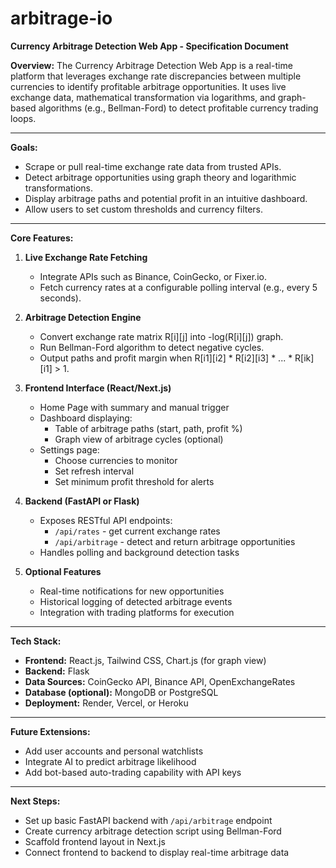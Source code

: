 # arbitrage-io
**Currency Arbitrage Detection Web App - Specification Document**

**Overview:**
The Currency Arbitrage Detection Web App is a real-time platform that leverages exchange rate discrepancies between multiple currencies to identify profitable arbitrage opportunities. It uses live exchange data, mathematical transformation via logarithms, and graph-based algorithms (e.g., Bellman-Ford) to detect profitable currency trading loops.

---

**Goals:**
- Scrape or pull real-time exchange rate data from trusted APIs.
- Detect arbitrage opportunities using graph theory and logarithmic transformations.
- Display arbitrage paths and potential profit in an intuitive dashboard.
- Allow users to set custom thresholds and currency filters.

---

**Core Features:**
1. **Live Exchange Rate Fetching**
   - Integrate APIs such as Binance, CoinGecko, or Fixer.io.
   - Fetch currency rates at a configurable polling interval (e.g., every 5 seconds).

2. **Arbitrage Detection Engine**
   - Convert exchange rate matrix R[i][j] into -log(R[i][j]) graph.
   - Run Bellman-Ford algorithm to detect negative cycles.
   - Output paths and profit margin when R[i1][i2] * R[i2][i3] * ... * R[ik][i1] > 1.

3. **Frontend Interface (React/Next.js)**
   - Home Page with summary and manual trigger
   - Dashboard displaying:
     - Table of arbitrage paths (start, path, profit %)
     - Graph view of arbitrage cycles (optional)
   - Settings page:
     - Choose currencies to monitor
     - Set refresh interval
     - Set minimum profit threshold for alerts

4. **Backend (FastAPI or Flask)**
   - Exposes RESTful API endpoints:
     - `/api/rates` - get current exchange rates
     - `/api/arbitrage` - detect and return arbitrage opportunities
   - Handles polling and background detection tasks

5. **Optional Features**
   - Real-time notifications for new opportunities
   - Historical logging of detected arbitrage events
   - Integration with trading platforms for execution

---

**Tech Stack:**
- **Frontend:** React.js, Tailwind CSS, Chart.js (for graph view)
- **Backend:** Flask
- **Data Sources:** CoinGecko API, Binance API, OpenExchangeRates
- **Database (optional):** MongoDB or PostgreSQL
- **Deployment:** Render, Vercel, or Heroku

---

**Future Extensions:**
- Add user accounts and personal watchlists
- Integrate AI to predict arbitrage likelihood
- Add bot-based auto-trading capability with API keys

---

**Next Steps:**
- Set up basic FastAPI backend with `/api/arbitrage` endpoint
- Create currency arbitrage detection script using Bellman-Ford
- Scaffold frontend layout in Next.js
- Connect frontend to backend to display real-time arbitrage data


